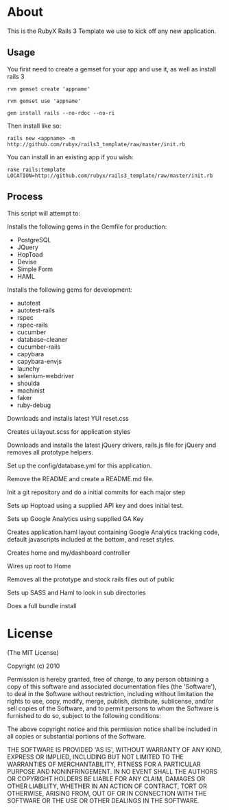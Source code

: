 About
=====
This is the RubyX Rails 3 Template we use to kick off any new application.

Usage
---------------

You first need to create a gemset for your app and use it, as well as install rails 3

    rvm gemset create 'appname'

    rvm gemset use 'appname'

    gem install rails --no-rdoc --no-ri

Then install like so:

    rails new <appname> -m http://github.com/rubyx/rails3_template/raw/master/init.rb

You can install in an existing app if you wish:

    rake rails:template LOCATION=http://github.com/rubyx/rails3_template/raw/master/init.rb


Process
---------------

This script will attempt to:

Installs the following gems in the Gemfile for production:

* PostgreSQL
* JQuery
* HopToad
* Devise
* Simple Form
* HAML

Installs the following gems for development:

* autotest
* autotest-rails
* rspec
* rspec-rails
* cucumber
* database-cleaner
* cucumber-rails
* capybara
* capybara-envjs
* launchy
* selenium-webdriver
* shoulda
* machinist
* faker
* ruby-debug

Downloads and installs latest YUI reset.css

Creates ui.layout.scss for application styles

Downloads and installs the latest jQuery drivers, rails.js file for jQuery and removes all prototype helpers.

Set up the config/database.yml for this application.

Remove the README and create a README.md file.

Init a git repository and do a initial commits for each major step

Sets up Hoptoad using a supplied API key and does initial test.

Sets up Google Analytics using supplied GA Key

Creates application.haml layout containing Google Analytics tracking code, default javascripts included at the bottom, and reset styles.

Creates home and my/dashboard controller

Wires up root to Home

Removes all the prototype and stock rails files out of public

Sets up SASS and Haml to look in sub directories

Does a full bundle install

License
=======

(The MIT License)

Copyright (c) 2010

Permission is hereby granted, free of charge, to any person obtaining
a copy of this software and associated documentation files (the
'Software'), to deal in the Software without restriction, including
without limitation the rights to use, copy, modify, merge, publish,
distribute, sublicense, and/or sell copies of the Software, and to
permit persons to whom the Software is furnished to do so, subject to
the following conditions:

The above copyright notice and this permission notice shall be
included in all copies or substantial portions of the Software.

THE SOFTWARE IS PROVIDED 'AS IS', WITHOUT WARRANTY OF ANY KIND,
EXPRESS OR IMPLIED, INCLUDING BUT NOT LIMITED TO THE WARRANTIES OF
MERCHANTABILITY, FITNESS FOR A PARTICULAR PURPOSE AND NONINFRINGEMENT.
IN NO EVENT SHALL THE AUTHORS OR COPYRIGHT HOLDERS BE LIABLE FOR ANY
CLAIM, DAMAGES OR OTHER LIABILITY, WHETHER IN AN ACTION OF CONTRACT,
TORT OR OTHERWISE, ARISING FROM, OUT OF OR IN CONNECTION WITH THE
SOFTWARE OR THE USE OR OTHER DEALINGS IN THE SOFTWARE.
